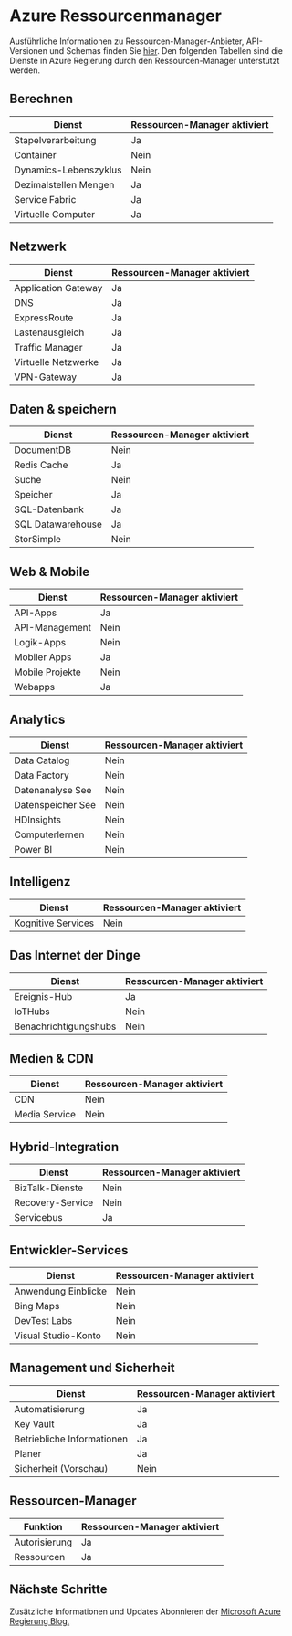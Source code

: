 <properties
    pageTitle="Azure Regierung Dokumentation | Microsoft Azure"
    description="Dies bietet einen Vergleich der Features und Hinweise auf die Anwendungsentwicklung für Azure."
    services="Azure-Government"
    cloud="gov" 
    documentationCenter=""
    authors="brendalee"
    manager="zakramer"
    editor=""/>

<tags
    ms.service="multiple"
    ms.devlang="na"
    ms.topic="article"
    ms.tgt_pltfrm="na"
    ms.workload="azure-government"
    ms.date="10/10/2016"
    ms.author="brendalee"/>


# <a name="azure-resource-manager"></a>Azure Ressourcenmanager
Ausführliche Informationen zu Ressourcen-Manager-Anbieter, API-Versionen und Schemas finden Sie [hier](../resource-manager-supported-services.md). Den folgenden Tabellen sind die Dienste in Azure Regierung durch den Ressourcen-Manager unterstützt werden.

## <a name="compute"></a>Berechnen

| Dienst | Ressourcen-Manager aktiviert |
| ------- | ------------------------ |
| Stapelverarbeitung   | Ja |
|Container | Nein |
| Dynamics-Lebenszyklus | Nein  |
| Dezimalstellen Mengen | Ja |
| Service Fabric | Ja  |
| Virtuelle Computer | Ja |

## <a name="networking"></a>Netzwerk

| Dienst | Ressourcen-Manager aktiviert |
| ------- | -------  |
| Application Gateway | Ja |
| DNS     | Ja |
| ExpressRoute | Ja  |
| Lastenausgleich | Ja  |
| Traffic Manager | Ja |
| Virtuelle Netzwerke | Ja|
| VPN-Gateway | Ja |

## <a name="data--storage"></a>Daten & speichern

| Dienst | Ressourcen-Manager aktiviert |
| ------- | ------- |
| DocumentDB | Nein  |
| Redis Cache | Ja |
| Suche | Nein  |
| Speicher | Ja  |
| SQL-Datenbank | Ja |
| SQL Datawarehouse | Ja |
| StorSimple | Nein  |

## <a name="web--mobile"></a>Web & Mobile

| Dienst | Ressourcen-Manager aktiviert |
| ------- | ------- |
| API-Apps | Ja |
| API-Management | Nein  |
| Logik-Apps | Nein   |
| Mobiler Apps | Ja |
| Mobile Projekte | Nein  |
| Webapps | Ja |

## <a name="analytics"></a>Analytics

| Dienst | Ressourcen-Manager aktiviert |
| ------- | -------  |
| Data Catalog | Nein  |
| Data Factory | Nein |
| Datenanalyse See | Nein |
| Datenspeicher See | Nein |
| HDInsights | Nein |
| Computerlernen | Nein |
| Power BI | Nein |

## <a name="intelligence"></a>Intelligenz

| Dienst | Ressourcen-Manager aktiviert |
| ------- | ------- |
| Kognitive Services | Nein |

## <a name="internet-of-things"></a>Das Internet der Dinge

| Dienst | Ressourcen-Manager aktiviert |
| ------- | ------- |
| Ereignis-Hub | Ja  |
| IoTHubs | Nein |
| Benachrichtigungshubs | Nein |

## <a name="media--cdn"></a>Medien & CDN

| Dienst | Ressourcen-Manager aktiviert |
| ------- | ------- |
| CDN | Nein |
| Media Service | Nein |

## <a name="hybrid-integration"></a>Hybrid-Integration

| Dienst | Ressourcen-Manager aktiviert |
| ------- | ------- |
| BizTalk-Dienste | Nein |
| Recovery-Service | Nein |
| Servicebus | Ja |

## <a name="developer-services"></a>Entwickler-Services

| Dienst | Ressourcen-Manager aktiviert |
| ------- | ------- |
| Anwendung Einblicke | Nein  |
| Bing Maps | Nein  |
| DevTest Labs | Nein |
| Visual Studio-Konto | Nein   |

## <a name="management-and-security"></a>Management und Sicherheit

| Dienst | Ressourcen-Manager aktiviert |
| ------- | ------- |
| Automatisierung | Ja |
| Key Vault | Ja |
| Betriebliche Informationen | Ja |
| Planer | Ja  |
| Sicherheit (Vorschau) | Nein |

## <a name="resource-manager"></a>Ressourcen-Manager

| Funktion | Ressourcen-Manager aktiviert |
| ------- | ------- |
| Autorisierung | Ja |
| Ressourcen | Ja |


## <a name="next-steps"></a>Nächste Schritte

Zusätzliche Informationen und Updates Abonnieren der <a href="https://blogs.msdn.microsoft.com/azuregov/">Microsoft Azure Regierung Blog.</a>
